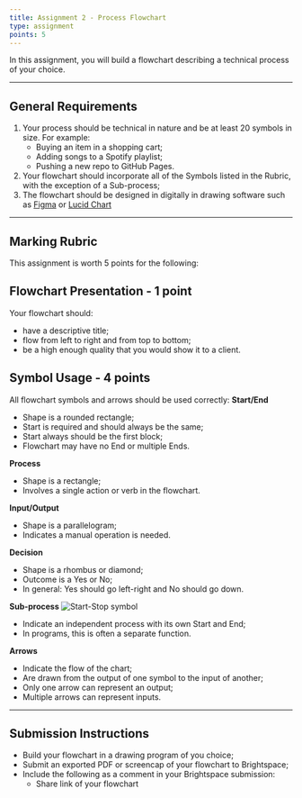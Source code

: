 ```yaml
---
title: Assignment 2 - Process Flowchart
type: assignment
points: 5
---
```


In this assignment, you will build a flowchart describing a technical process of your choice.

---

## General Requirements
1. Your process should be technical in nature and be at least 20 symbols in size. For example:
    - Buying an item in a shopping cart;
    - Adding songs to a Spotify playlist;
    - Pushing a new repo to GitHub Pages.
3. Your flowchart should incorporate all of the Symbols listed in the Rubric, with the exception of a Sub-process;
2. The flowchart should be designed in digitally in drawing software such as [Figma](https://www.figma.com/) or [Lucid Chart](https://www.lucidchart.com/pages/)

---
## Marking Rubric
This assignment is worth 5 points for the following:

## Flowchart Presentation - 1 point
Your flowchart should:
- have a descriptive title;
- flow from left to right and from top to bottom;
- be a high enough quality that you would show it to a client.

## Symbol Usage - 4 points
All flowchart symbols and arrows should be used correctly:
**Start/End**
- Shape is a rounded rectangle;
- Start is required and should always be the same;
- Start always should be the first block;
- Flowchart may have no End or multiple Ends.

**Process**
- Shape is a rectangle;
- Involves a single action or verb in the flowchart.

**Input/Output**
- Shape is a parallelogram;
- Indicates a manual operation is needed.

**Decision**
- Shape is a rhombus or diamond;
- Outcome is a Yes or No;
- In general: Yes should go left-right and No should go down.

**Sub-process**
![Start-Stop symbol](../../assets/images/flowchart/sub-routine.png)
- Indicate an independent process with its own Start and End;
- In programs, this is often a separate function.

**Arrows**
- Indicate the flow of the chart;
- Are drawn from the output of one symbol to the input of another;
- Only one arrow can represent an output;
- Multiple arrows can represent inputs.

---

## Submission Instructions
- Build your flowchart in a drawing program of you choice;
- Submit an exported PDF or screencap of your flowchart to Brightspace;
- Include the following as a comment in your Brightspace submission:
  - Share link of your flowchart